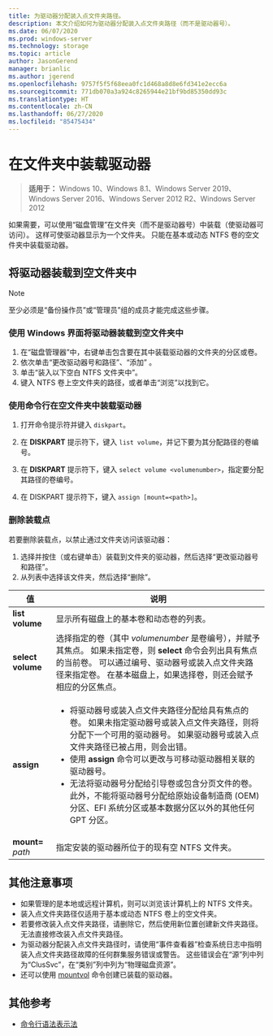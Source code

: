 ```yaml
---
title: 为驱动器分配装入点文件夹路径。
description: 本文介绍如何为驱动器分配装入点文件夹路径（而不是驱动器号）。
ms.date: 06/07/2020
ms.prod: windows-server
ms.technology: storage
ms.topic: article
author: JasonGerend
manager: brianlic
ms.author: jgerend
ms.openlocfilehash: 9757f5f5f68eea0fc1d468a8d8e6fd341e2ecc6a
ms.sourcegitcommit: 771db070a3a924c8265944e21bf9bd85350dd93c
ms.translationtype: HT
ms.contentlocale: zh-CN
ms.lasthandoff: 06/27/2020
ms.locfileid: "85475434"
---
```

# <a name="mount-a-drive-in-a-folder"></a>在文件夹中装载驱动器

> **适用于：** Windows 10、Windows 8.1、Windows Server 2019、Windows Server 2016、Windows Server 2012 R2、Windows Server 2012

如果需要，可以使用“磁盘管理”在文件夹（而不是驱动器号）中装载（使驱动器可访问）。 这样可使驱动器显示为一个文件夹。 只能在基本或动态 NTFS 卷的空文件夹中装载驱动器。

## <a name="mounting-a-drive-in-an-empty-folder"></a>将驱动器装载到空文件夹中

> [!NOTE]
> 至少必须是“备份操作员”或“管理员”组的成员才能完成这些步骤。

### <a name="to-mount-a-drive-in-an-empty-folder-by-using-the-windows-interface"></a>使用 Windows 界面将驱动器装载到空文件夹中

1.  在“磁盘管理器”中，右键单击包含要在其中装载驱动器的文件夹的分区或卷。
2. 依次单击“更改驱动器号和路径”、“添加” 。
3. 单击“装入以下空白 NTFS 文件夹中”。
4. 键入 NTFS 卷上空文件夹的路径，或者单击“浏览”以找到它。

### <a name="to-mount-a-drive-in-an-empty-folder-using-a-command-line"></a>使用命令行在空文件夹中装载驱动器

1.  打开命令提示符并键入 `diskpart`。

2.  在 **DISKPART** 提示符下，键入 `list volume`，并记下要为其分配路径的卷编号。

3.  在 **DISKPART** 提示符下，键入 `select volume <volumenumber>`，指定要分配其路径的卷编号。

5.  在 DISKPART 提示符下，键入 `assign [mount=<path>]`。

### <a name="to-remove-a-mount-point"></a>删除装载点

若要删除装载点，以禁止通过文件夹访问该驱动器：

1. 选择并按住（或右键单击）装载到文件夹的驱动器，然后选择“更改驱动器号和路径”。
2. 从列表中选择该文件夹，然后选择“删除”。

| 值 | 说明 |
| --- | --- |
| **list volume** | 显示所有磁盘上的基本卷和动态卷的列表。 |
| **select volume**        | 选择指定的卷（其中 <em>volumenumber</em> 是卷编号），并赋予其焦点。 如果未指定卷，则 **select** 命令会列出具有焦点的当前卷。 可以通过编号、驱动器号或装入点文件夹路径来指定卷。 在基本磁盘上，如果选择卷，则还会赋予相应的分区焦点。|
| **assign** | <ul><li> 将驱动器号或装入点文件夹路径分配给具有焦点的卷。 如果未指定驱动器号或装入点文件夹路径，则将分配下一个可用的驱动器号。 如果驱动器号或装入点文件夹路径已被占用，则会出错。</li>  <li>使用 **assign** 命令可以更改与可移动驱动器相关联的驱动器号。</li> <li> 无法将驱动器号分配给引导卷或包含分页文件的卷。 此外，不能将驱动器号分配给原始设备制造商 (OEM) 分区、EFI 系统分区或基本数据分区以外的其他任何 GPT 分区。</li></ul> |
| **mount=** <em>path</em> | 指定安装的驱动器所位于的现有空 NTFS 文件夹。  |

## <a name="additional-considerations"></a>其他注意事项

-   如果管理的是本地或远程计算机，则可以浏览该计算机上的 NTFS 文件夹。
-   装入点文件夹路径仅适用于基本或动态 NTFS 卷上的空文件夹。
-   若要修改装入点文件夹路径，请删除它，然后使用新位置创建新文件夹路径。 无法直接修改装入点文件夹路径。
-   为驱动器分配装入点文件夹路径时，请使用“事件查看器”检查系统日志中指明装入点文件夹路径故障的任何群集服务错误或警告。 这些错误会在“源”列中列为“ClusSvc”，在“类别”列中列为“物理磁盘资源”。
-   还可以使用 [mountvol](https://go.microsoft.com/fwlink/?linkid=64111) 命令创建已装载的驱动器。

## <a name="additional-references"></a>其他参考
-   [命令行语法表示法](https://technet.microsoft.com/library/cc742449(v=ws.11).aspx)
